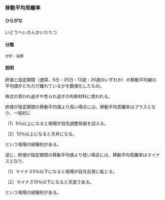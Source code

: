 <div style="display:none;">

## [あ行](securities-terms?id=あ行)

</div>

### 移動平均乖離率

#### ひらがな

いどうへいきんかいりりつ

#### 分類

`分析・指標`

#### 説明

終値と指定期間（通常、5日・25日・13週・26週のいずれか）の移動平均線の平均値がどれだけ離れているかを数値化したもの。
株式の買われ過ぎや売られ過ぎの判断材料に使われる。
終値が指定期間の移動平均値より高い場合には、移動平均乖離率はプラスとなり、一般的に
 
（1）5％以上になると相場が目先調整局面を迎える。 
（2）10％以上になると天井になる。 
という相場の経験則がある。
 
逆に、終値が指定期間の移動平均値より低い場合には、移動平均乖離率はマイナスとなり、
 
（1）マイナス5％以下になると相場が目先反発に転じる。 
（2）マイナス10％以下になると天底である。 
という相場の経験則がある。

<div style="display:none;">

## [か行](securities-terms?id=か行)
## [さ行](securities-terms?id=さ行)
## [た行](securities-terms?id=た行)
## [な行](securities-terms?id=な行)
## [は行](securities-terms?id=は行)
## [ま行](securities-terms?id=ま行)
## [や行](securities-terms?id=や行)
## [ら行](securities-terms?id=ら行)
## [わ行](securities-terms?id=わ行)
## [英数字・記号](securities-terms?id=英数字・記号)

</div>


